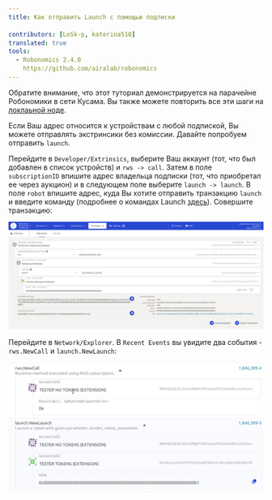 ```yaml
---
title: Как отправить Launch с помощью подписки
 
contributors: [LoSk-p, katerina510]
translated: true
tools:   
  - Robonomics 2.4.0
    https://github.com/airalab/robonomics
---
```


<robo-wiki-note type="warning" title="Dev Node">

  Обратите внимание, что этот туториал демонстрируется на парачейне Робономики в сети Кусама. Вы также можете повторить все эти
  шаги на [локлаьной ноде](/docs/run-dev-node).

</robo-wiki-note>

Если Ваш адрес относится к устройствам с любой подпиской, Вы можете отправлять экстринсики без комиссии. Давайте попробуем отправить `launch`.

Перейдите в `Developer/Extrinsics`, выберите Ваш аккаунт (тот, что был добавлен в список устройств) и `rws -> call`. 
Затем в поле `subscriptionID` впишите адрес владельца подписки (тот, что приобретал ее через аукцион) и в следующем поле
выберите `launch -> launch`. В поле `robot` впишите адрес, куда Вы хотите отправить транзакцию `launch` и 
введите команду (подробнее о командах Launch [здесь](/docs/launch)). Совершите транзакцию:

![launch](../images/rws/launch.png)


Перейдите в `Network/Explorer`. В `Recent Events` вы увидите два события - `rws.NewCall` и `launch.NewLaunch`:

![события](../images/rws/events.png)
